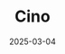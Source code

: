 ---  
layout: startup_page  
title: "Cino"  
id: "getcino.com"  
permalink: "/cinogetcino.com03042025/"  
website: "https://www.getcino.com/"  
funding_round: "Seed"  
funding_amount: "€3.5M"  
investors: "Balderton Capital, Connect Ventures, Tera Ventures, Barney Hussey-Yeo"  
about: "Cino is a real-time shared payment app that allows groups to split bills and pay directly from any bank account or wallet. The app provides virtual cards and customizable split ratios within shared payment groups, simplifying expense management for users. Cino aims to eliminate the 'financial awkwardness' associated with traditional bill-splitting methods."  
markets: "Fintech, Financial Services, Application Software"  
hq: "Tallinn, Estonia"  
founded_year: "2022"  
linkedin: "https://www.linkedin.com/company/getcino"  
twitter: "https://twitter.com/getcino"  
instagram: ""  
facebook: "https://www.facebook.com/getcino"  
crunchbase: "https://www.crunchbase.com/organization/cino-d4dc"  
pitchbook: "https://pitchbook.com/profiles/company/507159-19"  

date_display: "04-Mar-2025"  
date: "2025-03-04"

# SEO Optimization  
meta_title: "Cino - Seed Funding (€3.5M)"  
meta_description: "Cino, Cino is a real-time shared payment app that allows groups to split bills and pay directly from any bank account or wallet. The app provides virtual ca..."  
meta_keywords: "Cino, Fintech, Financial Services, Application Software, Seed funding"  
canonical_url: "https://startup.projectstartups.com/cinogetcino.com03042025/"  
---